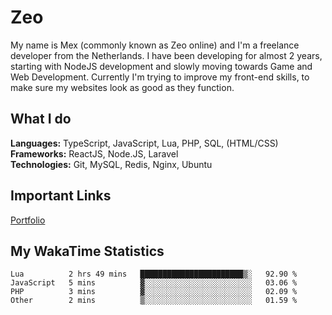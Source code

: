 # Zeo
My name is Mex (commonly known as Zeo online) and I'm a freelance developer from the Netherlands. I have been developing for almost 2 years, starting with NodeJS development and slowly moving towards Game and Web Development. Currently I'm trying to improve my front-end skills, to make sure my websites look as good as they function.

## What I do
**Languages:** TypeScript, JavaScript, Lua, PHP, SQL, (HTML/CSS)<br/>
**Frameworks:** ReactJS, Node.JS, Laravel<br/>
**Technologies:** Git, MySQL, Redis, Nginx, Ubuntu<br/>

## Important Links
[Portfolio](https://zeodev.cc)

## My WakaTime Statistics
<!--START_SECTION:waka-->
```text
Lua          2 hrs 49 mins   ███████████████████████▒░   92.90 % 
JavaScript   5 mins          ▓░░░░░░░░░░░░░░░░░░░░░░░░   03.06 % 
PHP          3 mins          ▓░░░░░░░░░░░░░░░░░░░░░░░░   02.09 % 
Other        2 mins          ▒░░░░░░░░░░░░░░░░░░░░░░░░   01.59 % 
```
<!--END_SECTION:waka-->
